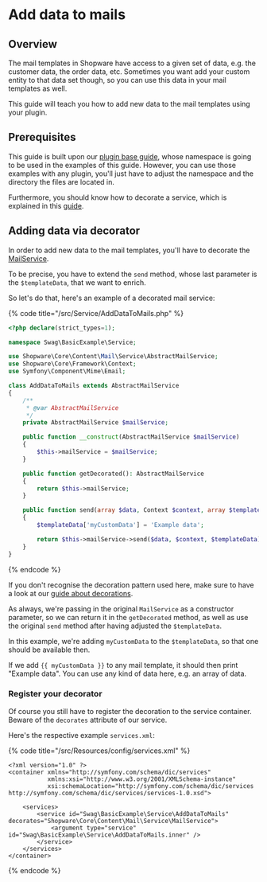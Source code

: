 # Add data to mails

## Overview

The mail templates in Shopware have access to a given set of data, e.g. the customer data, the order data, etc. Sometimes you want add your custom entity to that data set though, so you can use this data in your mail templates as well.

This guide will teach you how to add new data to the mail templates using your plugin.

## Prerequisites

This guide is built upon our [plugin base guide](plugin-base-guide.md), whose namespace is going to be used in the examples of this guide. However, you can use those examples with any plugin, you'll just have to adjust the namespace and the directory the files are located in.

Furthermore, you should know how to decorate a service, which is explained in this [guide](adjusting-service.md).

## Adding data via decorator

In order to add new data to the mail templates, you'll have to decorate the [MailService](https://github.com/shopware/platform/blob/trunk/src/Core/Content/Mail/Service/MailService.php).

To be precise, you have to extend the `send` method, whose last parameter is the `$templateData`, that we want to enrich.

So let's do that, here's an example of a decorated mail service:

{% code title="<plugin root>/src/Service/AddDataToMails.php" %}
```php
<?php declare(strict_types=1);

namespace Swag\BasicExample\Service;

use Shopware\Core\Content\Mail\Service\AbstractMailService;
use Shopware\Core\Framework\Context;
use Symfony\Component\Mime\Email;

class AddDataToMails extends AbstractMailService
{
    /**
     * @var AbstractMailService
     */
    private AbstractMailService $mailService;

    public function __construct(AbstractMailService $mailService)
    {
        $this->mailService = $mailService;
    }

    public function getDecorated(): AbstractMailService
    {
        return $this->mailService;
    }

    public function send(array $data, Context $context, array $templateData = []): ?Email
    {
        $templateData['myCustomData'] = 'Example data';

        return $this->mailService->send($data, $context, $templateData);
    }
}
```
{% endcode %}

If you don't recognise the decoration pattern used here, make sure to have a look at our [guide about decorations](adjusting-service.md).

As always, we're passing in the original `MailService` as a constructor parameter, so we can return it in the `getDecorated` method, as well as use the original `send` method after having adjusted the `$templateData`.

In this example, we're adding `myCustomData` to the `$templateData`, so that one should be available then.

If we add `{{ myCustomData }}` to any mail template, it should then print "Example data". You can use any kind of data here, e.g. an array of data.

### Register your decorator

Of course you still have to register the decoration to the service container. Beware of the `decorates` attribute of our service.

Here's the respective example `services.xml`:

{% code title="<plugin root>/src/Resources/config/services.xml" %}
```markup
<?xml version="1.0" ?>
<container xmlns="http://symfony.com/schema/dic/services"
           xmlns:xsi="http://www.w3.org/2001/XMLSchema-instance"
           xsi:schemaLocation="http://symfony.com/schema/dic/services http://symfony.com/schema/dic/services/services-1.0.xsd">

    <services>
        <service id="Swag\BasicExample\Service\AddDataToMails" decorates="Shopware\Core\Content\Mail\Service\MailService">
            <argument type="service" id="Swag\BasicExample\Service\AddDataToMails.inner" />
        </service>
    </services>
</container>
```
{% endcode %}

